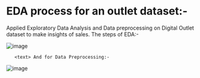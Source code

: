 <h1> EDA process for an outlet dataset:-</h1>

   <text> Applied Exploratory Data Analysis and Data preprocessing on Digital Outlet dataset to make insights of sales.
      The steps of EDA:-

![image](https://user-images.githubusercontent.com/64108381/187196512-bbf9b0ce-e426-46d2-a080-2385b695a2e0.png)

       <text> And for Data Preprocessing:-
       
     
   ![image](https://user-images.githubusercontent.com/64108381/187197461-f3f9b14c-41d3-4d3c-bbb6-d3d00eeead4c.png)
    
